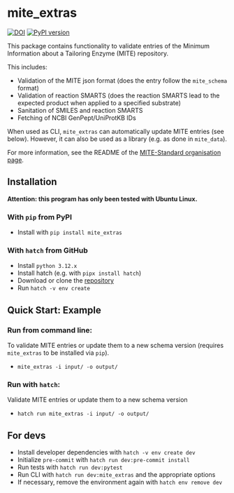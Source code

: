 mite_extras
==========

[![DOI](https://zenodo.org/badge/804997522.svg)](https://doi.org/10.5281/zenodo.13941745) [![PyPI version](https://badge.fury.io/py/mite-extras.svg)](https://badge.fury.io/py/mite-extras)

This package contains functionality to validate entries of the Minimum Information about a Tailoring Enzyme (MITE) repository.

This includes:

- Validation of the MITE json format (does the entry follow the `mite_schema` format)
- Validation of reaction SMARTS (does the reaction SMARTS lead to the expected product when applied to a specified substrate)
- Sanitation of SMILES and reaction SMARTS
- Fetching of NCBI GenPept/UniProtKB IDs

When used as CLI, `mite_extras` can automatically update MITE entries (see below). However, it can also be used as a library (e.g. as done in `mite_data`).

For more information, see the README of the [MITE-Standard organisation page](https://github.com/mite-standard).

## Installation

**Attention: this program has only been tested with Ubuntu Linux.**

### With `pip` from PyPI

- Install with `pip install mite_extras`

### With `hatch` from GitHub

- Install `python 3.12.x`
- Install hatch (e.g. with `pipx install hatch`)
- Download or clone the [repository](https://github.com/mmzdouc/mite_extras)
- Run `hatch -v env create`

## Quick Start: Example

### Run from command line:

To validate MITE entries or update them to a new schema version (requires `mite_extras` to be installed via `pip`).

- `mite_extras -i input/ -o output/`

### Run with `hatch`:

Validate MITE entries or update them to a new schema version

- `hatch run mite_extras -i input/ -o output/`

## For devs

- Install developer dependencies with `hatch -v env create dev`
- Initialize `pre-commit` with `hatch run dev:pre-commit install`
- Run tests with `hatch run dev:pytest`
- Run CLI with `hatch run dev:mite_extras` and the appropriate options
- If necessary, remove the environment again with `hatch env remove dev`
